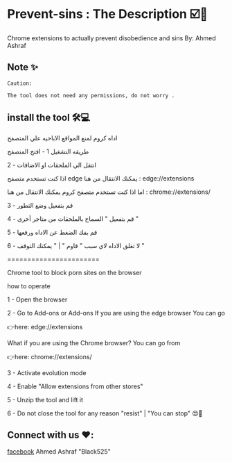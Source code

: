 # Prevent-sins : The Description ☑️🤖

Chrome extensions to actually prevent disobedience and sins By: Ahmed Ashraf

## Note ✨

```
Caution:

The tool does not need any permissions, do not worry .

```

## install the tool 🛠️💻


اداه كروم لمنع المواقع الاباحيه علي المتصفح

طريقه التشغيل 
1 - افتح المتصفح 

2 - انتقل الي الملحقات او الاضافات 

اذا كنت تستخدم متصفح edge
يمكنك الانتقال  من هنا : edge://extensions

اما اذا كنت تستخدم متصفح كروم
يمكنك الانتقال  من هنا : 
chrome://extensions/

3 - قم بتفعيل وضع التطور 

4 - قم بتفعيل " السماح بالملحقات من متاجر أخرى "

5 - قم بفك الضغط عن الاداه ورفعها 

6 - لا تغلق الاداه لاي سبب " قاوم " | " يمكنك التوقف  "

=======================

Chrome tool to block porn sites on the browser

how to operate

1 - Open the browser

2 - Go to Add-ons or Add-ons
If you are using the edge browser
You can go 

👉here: edge://extensions

What if you are using the Chrome browser?
You can go from

👉here:
chrome://extensions/

3 - Activate evolution mode

4 - Enable "Allow extensions from other stores"

5 - Unzip the tool and lift it

6 - Do not close the tool for any reason "resist" | "You can stop" 😍💪



## Connect with us ❤️:
[facebook](https://www.facebook.com/black525)
Ahmed Ashraf "Black525"
